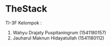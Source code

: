 # TheStack

TI-3F
Kelompok :
1. Wahyu Drajaty Puspitaningrum (1541180157)
2. Jauharul Maknun Hidayatullah (1541180112)